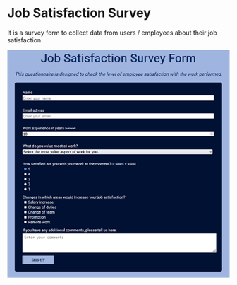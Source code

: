 # Job Satisfaction Survey
It is a survey form to collect data from users / employees about their job satisfaction.

<img center src="/grafika/result.bmp" alt="The result"/>
